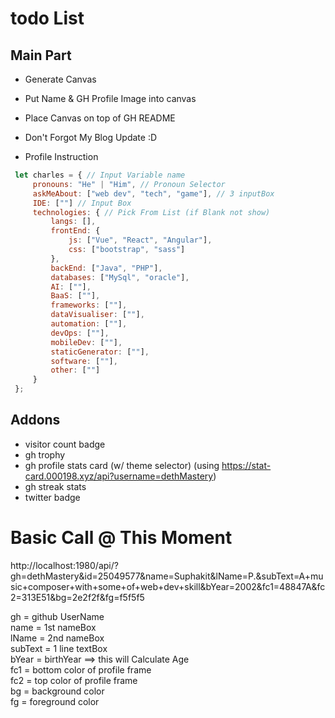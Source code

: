 # todo List
## Main Part
 - Generate Canvas
 - Put Name & GH Profile Image into canvas
 - Place Canvas on top of GH README
 - Don't Forgot My Blog Update :D

 - Profile Instruction
 ```js
  let charles = { // Input Variable name
      pronouns: "He" | "Him", // Pronoun Selector
      askMeAbout: ["web dev", "tech", "game"], // 3 inputBox
      IDE: [""] // Input Box
      technologies: { // Pick From List (if Blank not show)
          langs: [],
          frontEnd: {
              js: ["Vue", "React", "Angular"],
              css: ["bootstrap", "sass"]
          },
          backEnd: ["Java", "PHP"],
          databases: ["MySql", "oracle"],
          AI: [""],
          BaaS: [""],
          frameworks: [""],
          dataVisualiser: [""],
          automation: [""],
          devOps: [""],
          mobileDev: [""],
          staticGenerator: [""],
          software: [""],
          other: [""]
      }
  };
 ```

## Addons
  - visitor count badge
  - gh trophy
  - gh profile stats card (w/ theme selector) (using https://stat-card.000198.xyz/api?username=dethMastery)
  - gh streak stats
  - twitter badge


# Basic Call @ This Moment
http://localhost:1980/api/?gh=dethMastery&id=25049577&name=Suphakit&lName=P.&subText=A+music+composer+with+some+of+web+dev+skill&bYear=2002&fc1=48847A&fc2=313E51&bg=2e2f2f&fg=f5f5f5

gh = github UserName <br/>
name = 1st nameBox <br />
lName = 2nd nameBox <br />
subText = 1 line textBox <br />
bYear = birthYear ==> this will Calculate Age <br />
fc1 = bottom color of profile frame <br />
fc2 = top color of profile frame <br />
bg = background color <br />
fg = foreground color <br />